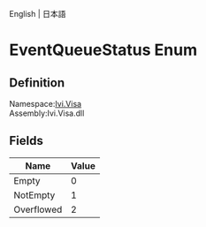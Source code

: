 English | 日本語

# EventQueueStatus Enum

## Definition
Namespace:[Ivi.Visa](Ivi.Visa.md)<BR>
Assembly:Ivi.Visa.dll

## Fields

|Name|Value|
|---|---|
|Empty|0|
|NotEmpty|1|
|Overflowed|2|
